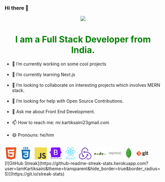 ### Hi there 👋

<div id="header" align="center">
<img src="https://media.giphy.com/media/WUlplcMpOCEmTGBtBW/giphy.gif" width="150" height="auto" style="object-fit :'contain'" >
 <h1 style="color: green"> I am a Full Stack Developer from India. </h1>
</div>

- 🔭 I’m currently working on some cool projects <br/><br/>
- 🌱 I’m currently learning Next.js<br/><br/>
- 👯 I’m looking to collaborate on interesting projects which involves MERN stack.<br/><br/>
- 🤔 I’m looking for help with Open Source Contributions.<br/><br/>
- 💬 Ask me about Front End Development.<br/><br/>
- 📫 How to reach me: mr.kartiksaini23gmail.com<br/><br/>
- 😄 Pronouns: he/him <br/><br/>

<div>
 <img src="./icons/Html.svg" title="HTML5" alt="HTML" width="40" height="40"/>&nbsp;
  <img src="./icons/CSS.svg"  title="CSS3" alt="CSS" width="40" height="40"/>&nbsp;
    <img src="./icons/Javascript.svg" title="JavaScript" alt="JavaScript" width="40" height="40"/>&nbsp;
       <img src="./icons/Bootstrap.svg" title="Bootstrap" alt="Bootstrap" width="40" height="40"/>&nbsp;
    <!-- <img src="./icons/" alt="tailwindcss" tilte="tailwindcss" width="40" /> -->
  <img src="./icons/React.svg" title="React" alt="React" width="40" height="40"/>&nbsp;
  <img src="./icons/Redux.svg" title="Redux" alt="Redux " width="40" height="40"/>&nbsp;
  <img src="./icons/Nodejs.svg" title="NodeJS" alt="NodeJS" width="40" height="40"/>&nbsp;
  <img src="./icons/Express.svg" alt="express" tilte="express" width="40" />
<img src="./icons/Mongodb.svg" alt="MongoDB" tilte="MongoDB" width="40" />
  <img src="./icons/Git.svg" title="Git" **alt="Git" width="40"/>
</div>
[![GitHub Streak](https://github-readme-streak-stats.herokuapp.com?user=IamKartiksaini&theme=transparent&hide_border=true&border_radius=5)](https://git.io/streak-stats)
